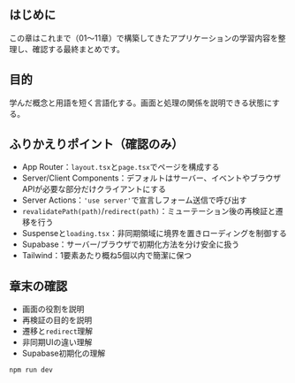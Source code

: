 ## はじめに

この章はこれまで（01〜11章）で構築してきたアプリケーションの学習内容を整理し、確認する最終まとめです。

## 目的

学んだ概念と用語を短く言語化する。画面と処理の関係を説明できる状態にする。

## ふりかえりポイント（確認のみ）

- App Router：`layout.tsx`と`page.tsx`でページを構成する
- Server/Client Components：デフォルトはサーバー、イベントやブラウザAPIが必要な部分だけクライアントにする
- Server Actions：`'use server'`で宣言しフォーム送信で呼び出す
- `revalidatePath(path)`/`redirect(path)`：ミューテーション後の再検証と遷移を行う
- Suspenseと`loading.tsx`：非同期領域に境界を置きローディングを制御する
- Supabase：サーバー/ブラウザで初期化方法を分け安全に扱う
- Tailwind：1要素あたり概ね5個以内で簡潔に保つ

## 章末の確認

- 画面の役割を説明
- 再検証の目的を説明
- 遷移と`redirect`理解
- 非同期UIの違い理解
- Supabase初期化の理解

```bash
npm run dev
```
